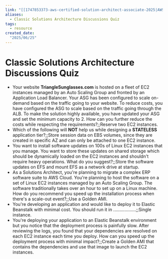 ```yaml
---
link: "[[1747853373-aws-certified-solution-architect-associate-2025|AWS Certified Solution Architect Associate 2025]]"
aliases: 
  - Classic Solutions Architecture Discussions Quiz
tags:
  - resource
created_date:
  "2025/06/25"
---
```

# Classic Solutions Architecture Discussions Quiz
- Your website **TriangleSunglasses.com** is hosted on a fleet of EC2 instances managed by an Auto Scaling Group and fronted by an Application Load Balancer. Your ASG has been configured to scale on-demand based on the traffic going to your website. To reduce costs, you have configured the ASG to scale based on the traffic going through the ALB. To make the solution highly available, you have updated your ASG and set the minimum capacity to 2. How can you further reduce the costs while respecting the requirements?;;Reserve two EC2 instances.
- Which of the following will **NOT** help us while designing a **STATELESS** application tier?;;Store session data on EBS volumes, since they are created in specific AZ and can only be attached to one EC2 instance.
- You want to install software updates on 100s of Linux EC2 instances that you manage. You want to store these updates on shared storage which should be dynamically loaded on the EC2 instances and shouldn't require heavy operations. What do you suggest?;;Store the software updates on EFS and mount EFS as a network drive at startup.
- As a Solutions Architect, you're planning to migrate a complex ERP software suite to AWS Cloud. You're planning to host the software on a set of Linux EC2 instances managed by an Auto Scaling Group. The software traditionally takes over an hour to set up on a Linux machine. How do you recommend you speed up the installation process when there's a scale-out event?;;Use a Golden AMI.
- You're developing an application and would like to deploy it to Elastic Beanstalk with minimal cost. You should run it in ..................;;Single instance.
- You're deploying your application to an Elastic Beanstalk environment but you notice that the deployment process is painfully slow. After reviewing the logs, you found that your dependencies are resolved on each EC2 instance each time you deploy. How can you speed up the deployment process with minimal impact?;;Create a Golden AMI that contains the dependencies and use that image to launch the EC2 instances.
